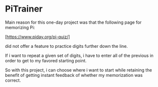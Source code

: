 # PiTrainer

Main reason for this one-day project was that the following page for memorizing Pi:

[https://www.piday.org/pi-quiz/]

did not offer a feature to practice digits further down the line.

If i want to repeat a given set of digits, i have to enter all of the previous in order to get to my favored starting point.

So with this project, i can choose where i want to start while retaining the benefit of getting instant feedback of whether my memorization was correct.